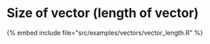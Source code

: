 # Size of vector (length of vector)

{% embed include file="src/examples/vectors/vector_length.R" %}


